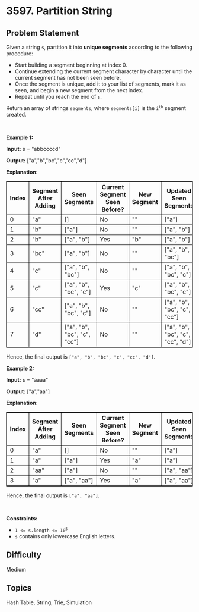 # 3597. Partition String 

## Problem Statement
<p>Given a string <code>s</code>, partition it into <strong>unique segments</strong> according to the following procedure:</p>

<ul>
	<li>Start building a segment beginning at index 0.</li>
	<li>Continue extending the current segment character by character until the current segment has not been seen before.</li>
	<li>Once the segment is unique, add it to your list of segments, mark it as seen, and begin a new segment from the next index.</li>
	<li>Repeat until you reach the end of <code>s</code>.</li>
</ul>

<p>Return an array of strings <code>segments</code>, where <code>segments[i]</code> is the <code>i<sup>th</sup></code> segment created.</p>

<p>&nbsp;</p>
<p><strong class="example">Example 1:</strong></p>

<div class="example-block">
<p><strong>Input:</strong> <span class="example-io">s = &quot;abbccccd&quot;</span></p>

<p><strong>Output:</strong> <span class="example-io">[&quot;a&quot;,&quot;b&quot;,&quot;bc&quot;,&quot;c&quot;,&quot;cc&quot;,&quot;d&quot;]</span></p>

<p><strong>Explanation:</strong></p>

<table style="border: 1px solid black;">
	<tbody>
		<tr>
			<th style="border: 1px solid black;">Index</th>
			<th style="border: 1px solid black;">Segment After Adding</th>
			<th style="border: 1px solid black;">Seen Segments</th>
			<th style="border: 1px solid black;">Current Segment Seen Before?</th>
			<th style="border: 1px solid black;">New Segment</th>
			<th style="border: 1px solid black;">Updated Seen Segments</th>
		</tr>
		<tr>
			<td style="border: 1px solid black;">0</td>
			<td style="border: 1px solid black;">&quot;a&quot;</td>
			<td style="border: 1px solid black;">[]</td>
			<td style="border: 1px solid black;">No</td>
			<td style="border: 1px solid black;">&quot;&quot;</td>
			<td style="border: 1px solid black;">[&quot;a&quot;]</td>
		</tr>
		<tr>
			<td style="border: 1px solid black;">1</td>
			<td style="border: 1px solid black;">&quot;b&quot;</td>
			<td style="border: 1px solid black;">[&quot;a&quot;]</td>
			<td style="border: 1px solid black;">No</td>
			<td style="border: 1px solid black;">&quot;&quot;</td>
			<td style="border: 1px solid black;">[&quot;a&quot;, &quot;b&quot;]</td>
		</tr>
		<tr>
			<td style="border: 1px solid black;">2</td>
			<td style="border: 1px solid black;">&quot;b&quot;</td>
			<td style="border: 1px solid black;">[&quot;a&quot;, &quot;b&quot;]</td>
			<td style="border: 1px solid black;">Yes</td>
			<td style="border: 1px solid black;">&quot;b&quot;</td>
			<td style="border: 1px solid black;">[&quot;a&quot;, &quot;b&quot;]</td>
		</tr>
		<tr>
			<td style="border: 1px solid black;">3</td>
			<td style="border: 1px solid black;">&quot;bc&quot;</td>
			<td style="border: 1px solid black;">[&quot;a&quot;, &quot;b&quot;]</td>
			<td style="border: 1px solid black;">No</td>
			<td style="border: 1px solid black;">&quot;&quot;</td>
			<td style="border: 1px solid black;">[&quot;a&quot;, &quot;b&quot;, &quot;bc&quot;]</td>
		</tr>
		<tr>
			<td style="border: 1px solid black;">4</td>
			<td style="border: 1px solid black;">&quot;c&quot;</td>
			<td style="border: 1px solid black;">[&quot;a&quot;, &quot;b&quot;, &quot;bc&quot;]</td>
			<td style="border: 1px solid black;">No</td>
			<td style="border: 1px solid black;">&quot;&quot;</td>
			<td style="border: 1px solid black;">[&quot;a&quot;, &quot;b&quot;, &quot;bc&quot;, &quot;c&quot;]</td>
		</tr>
		<tr>
			<td style="border: 1px solid black;">5</td>
			<td style="border: 1px solid black;">&quot;c&quot;</td>
			<td style="border: 1px solid black;">[&quot;a&quot;, &quot;b&quot;, &quot;bc&quot;, &quot;c&quot;]</td>
			<td style="border: 1px solid black;">Yes</td>
			<td style="border: 1px solid black;">&quot;c&quot;</td>
			<td style="border: 1px solid black;">[&quot;a&quot;, &quot;b&quot;, &quot;bc&quot;, &quot;c&quot;]</td>
		</tr>
		<tr>
			<td style="border: 1px solid black;">6</td>
			<td style="border: 1px solid black;">&quot;cc&quot;</td>
			<td style="border: 1px solid black;">[&quot;a&quot;, &quot;b&quot;, &quot;bc&quot;, &quot;c&quot;]</td>
			<td style="border: 1px solid black;">No</td>
			<td style="border: 1px solid black;">&quot;&quot;</td>
			<td style="border: 1px solid black;">[&quot;a&quot;, &quot;b&quot;, &quot;bc&quot;, &quot;c&quot;, &quot;cc&quot;]</td>
		</tr>
		<tr>
			<td style="border: 1px solid black;">7</td>
			<td style="border: 1px solid black;">&quot;d&quot;</td>
			<td style="border: 1px solid black;">[&quot;a&quot;, &quot;b&quot;, &quot;bc&quot;, &quot;c&quot;, &quot;cc&quot;]</td>
			<td style="border: 1px solid black;">No</td>
			<td style="border: 1px solid black;">&quot;&quot;</td>
			<td style="border: 1px solid black;">[&quot;a&quot;, &quot;b&quot;, &quot;bc&quot;, &quot;c&quot;, &quot;cc&quot;, &quot;d&quot;]</td>
		</tr>
	</tbody>
</table>

<p>Hence, the final output is <code>[&quot;a&quot;, &quot;b&quot;, &quot;bc&quot;, &quot;c&quot;, &quot;cc&quot;, &quot;d&quot;]</code>.</p>
</div>

<p><strong class="example">Example 2:</strong></p>

<div class="example-block">
<p><strong>Input:</strong> <span class="example-io">s = &quot;aaaa&quot;</span></p>

<p><strong>Output:</strong> <span class="example-io">[&quot;a&quot;,&quot;aa&quot;]</span></p>

<p><strong>Explanation:</strong></p>

<table style="border: 1px solid black;">
	<tbody>
		<tr>
			<th style="border: 1px solid black;">Index</th>
			<th style="border: 1px solid black;">Segment After Adding</th>
			<th style="border: 1px solid black;">Seen Segments</th>
			<th style="border: 1px solid black;">Current Segment Seen Before?</th>
			<th style="border: 1px solid black;">New Segment</th>
			<th style="border: 1px solid black;">Updated Seen Segments</th>
		</tr>
		<tr>
			<td style="border: 1px solid black;">0</td>
			<td style="border: 1px solid black;">&quot;a&quot;</td>
			<td style="border: 1px solid black;">[]</td>
			<td style="border: 1px solid black;">No</td>
			<td style="border: 1px solid black;">&quot;&quot;</td>
			<td style="border: 1px solid black;">[&quot;a&quot;]</td>
		</tr>
		<tr>
			<td style="border: 1px solid black;">1</td>
			<td style="border: 1px solid black;">&quot;a&quot;</td>
			<td style="border: 1px solid black;">[&quot;a&quot;]</td>
			<td style="border: 1px solid black;">Yes</td>
			<td style="border: 1px solid black;">&quot;a&quot;</td>
			<td style="border: 1px solid black;">[&quot;a&quot;]</td>
		</tr>
		<tr>
			<td style="border: 1px solid black;">2</td>
			<td style="border: 1px solid black;">&quot;aa&quot;</td>
			<td style="border: 1px solid black;">[&quot;a&quot;]</td>
			<td style="border: 1px solid black;">No</td>
			<td style="border: 1px solid black;">&quot;&quot;</td>
			<td style="border: 1px solid black;">[&quot;a&quot;, &quot;aa&quot;]</td>
		</tr>
		<tr>
			<td style="border: 1px solid black;">3</td>
			<td style="border: 1px solid black;">&quot;a&quot;</td>
			<td style="border: 1px solid black;">[&quot;a&quot;, &quot;aa&quot;]</td>
			<td style="border: 1px solid black;">Yes</td>
			<td style="border: 1px solid black;">&quot;a&quot;</td>
			<td style="border: 1px solid black;">[&quot;a&quot;, &quot;aa&quot;]</td>
		</tr>
	</tbody>
</table>

<p>Hence, the final output is <code>[&quot;a&quot;, &quot;aa&quot;]</code>.</p>
</div>

<p>&nbsp;</p>
<p><strong>Constraints:</strong></p>

<ul>
	<li><code>1 &lt;= s.length &lt;= 10<sup>5</sup></code></li>
	<li><code>s</code> contains only lowercase English letters. </li>
</ul>


## Difficulty
Medium

## Topics
Hash Table, String, Trie, Simulation
